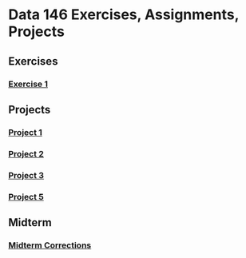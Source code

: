 # **Data 146 Exercises, Assignments, Projects**

## Exercises

### [Exercise 1](Assignment1.md)

## Projects

### [Project 1](Project1.md)

### [Project 2](Project2.md)

### [Project 3](Project3.md)

### [Project 5](Project5.md)

## Midterm

### [Midterm Corrections](midterm_corrections.md)
